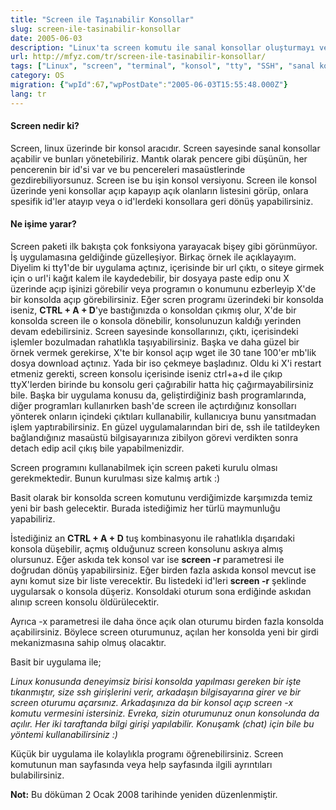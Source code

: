 ```yaml
---
title: "Screen ile Taşınabilir Konsollar"
slug: screen-ile-tasinabilir-konsollar
date: 2005-06-03
description: "Linux'ta screen komutu ile sanal konsollar oluşturmayı ve yönetmeyi öğrenin. Bu rehber, screen'in ne olduğunu, oturumları ayırma (detach), yeniden bağlama (reattach) ve paylaşma gibi faydalarını ve temel kullanım komutlarını açıklıyor."
url: http://mfyz.com/tr/screen-ile-tasinabilir-konsollar/
tags: ["Linux", "screen", "terminal", "konsol", "tty", "SSH", "sanal konsol", "komut satırı", "işletim sistemi", "OS", "detach", "reattach"]
category: OS
migration: {"wpId":67,"wpPostDate":"2005-06-03T15:55:48.000Z"}
lang: tr
---
```


#### Screen nedir ki?

Screen, linux üzerinde bir konsol aracıdır. Screen sayesinde sanal konsollar açabilir ve bunları yönetebiliriz. Mantık olarak pencere gibi düşünün, her pencerenin bir id'si var ve bu pencereleri masaüstlerinde gezdirebiliyorsunuz. Screen ise bu işin konsol versiyonu. Screen ile konsol üzerinde yeni konsollar açıp kapayıp açık olanların listesini görüp, onlara spesifik id'ler atayıp veya o id'lerdeki konsollara geri dönüş yapabilirsiniz.

#### Ne işime yarar?

Screen paketi ilk bakışta çok fonksiyona yarayacak bişey gibi görünmüyor. İş uygulamasına geldiğinde güzelleşiyor. Birkaç örnek ile açıklayayım. Diyelim ki tty1'de bir uygulama açtınız, içerisinde bir url çıktı, o siteye girmek için o url'i kağıt kalem ile kaydedebilir, bir dosyaya paste edip onu X üzerinde açıp işinizi görebilir veya programın o konumunu ezberleyip X'de bir konsolda açıp görebilirsiniz. Eğer scren programı üzerindeki bir konsolda iseniz, **CTRL + A + D**'ye bastığınızda o konsoldan çıkmış olur, X'de bir konsolda screen ile o konsola dönebilir, konsolunuzun kaldığı yerinden devam edebilirsiniz. Screen sayesinde konsollarınızı, çıktı, içerisindeki işlemler bozulmadan rahatlıkla taşıyabilirsiniz. Başka ve daha güzel bir örnek vermek gerekirse, X'te bir konsol açıp wget ile 30 tane 100'er mb'lik dosya download açtınız. Yada bir iso çekmeye başladınız. Oldu ki X'i restart etmeniz gerekti, screen konsolu içerisinde iseniz ctrl+a+d ile çıkıp ttyX'lerden birinde bu konsolu geri çağırabilir hatta hiç çağırmayabilirsiniz bile. Başka bir uygulama konusu da, geliştirdiğiniz bash programlarında, diğer programları kullanırken bash'de screen ile açtırdığınız konsolları yönterek onların içindeki çıktıları kullanabilir, kullanıcıya bunu yansıtmadan işlem yaptırabilirsiniz. En güzel uygulamalarından biri de, ssh ile tatildeyken bağlandığınız masaüstü bilgisayarınıza zibilyon görevi verdikten sonra detach edip acil çıkış bile yapabilmenizdir.

Screen programını kullanabilmek için screen paketi kurulu olması gerekmektedir. Bunun kurulması size kalmış artık :)

Basit olarak bir konsolda screen komutunu verdiğimizde karşımızda temiz yeni bir bash gelecektir. Burada istediğimiz her türlü maymunluğu yapabiliriz.

İstediğiniz an **CTRL + A + D** tuş kombinasyonu ile rahatlıkla dışarıdaki konsola düşebilir, açmış olduğunuz screen konsolunu askıya almış olursunuz. Eğer askıda tek konsol var ise **screen -r** parametresi ile doğrudan dönüş yapabilirsiniz. Eğer birden fazla askıda konsol mevcut ise aynı komut size bir liste verecektir. Bu listedeki id'leri **screen -r** şeklinde uygularsak o konsola düşeriz. Konsoldaki oturum sona erdiğinde askıdan alınıp screen konsolu öldürülecektir.

Ayrıca -x parametresi ile daha önce açık olan oturumu birden fazla konsolda açabilirsiniz. Böylece screen oturumunuz, açılan her konsolda yeni bir girdi mekanizmasına sahip olmuş olacaktır.

Basit bir uygulama ile;

_Linux konusunda deneyimsiz birisi konsolda yapılması gereken bir işte tıkanmıştır, size ssh girişlerini verir, arkadaşın bilgisayarına girer ve bir screen oturumu açarsınız. Arkadaşınıza da bir konsol açıp screen -x komutu vermesini istersiniz. Evreka, sizin oturumunuz onun konsolunda da açılır. Her iki taraftanda bilgi girişi yapılabilir. Konuşamk (chat) için bile bu yöntemi kullanabilirsiniz :)_

Küçük bir uygulama ile kolaylıkla programı öğrenebilirsiniz. Screen komutunun man sayfasında veya help sayfasında ilgili ayrıntıları bulabilirsiniz.

**Not:** Bu döküman 2 Ocak 2008 tarihinde yeniden düzenlenmiştir.